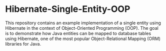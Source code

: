 # Hibernate-Single-Entity-OOP
 This repository contains an example implementation of a single entity using Hibernate in the context of Object-Oriented Programming (OOP). The goal is to demonstrate how Java entities can be mapped to database tables using Hibernate, one of the most popular Object-Relational Mapping (ORM) libraries for Java.
